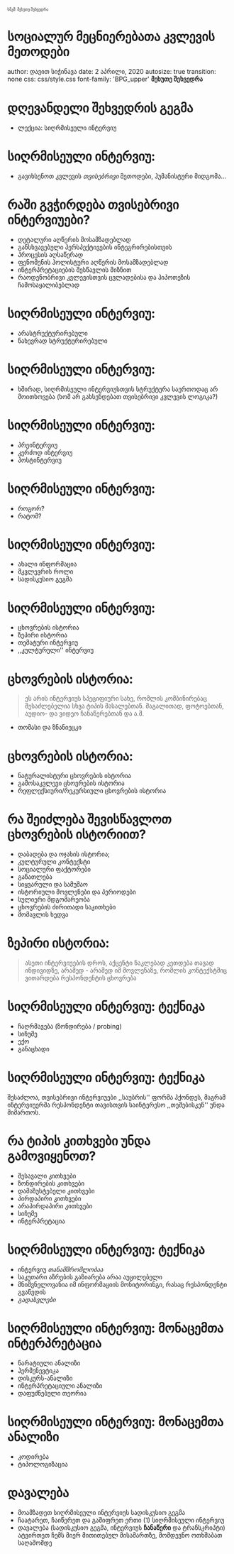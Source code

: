 <div class="header" style="margin-top:0 px;font-size:60%;">სმკმ: მეხუთე შეხვედრა</div>

სოციალურ მეცნიერებათა კვლევის მეთოდები
========================================================
author: დავით სიჭინავა
date: 2 აპრილი, 2020
autosize: true
transition: none
css: css/style.css
font-family: 'BPG_upper'
<span style="font-weight:bold; font-family:BPG_upper;">მეხუთე შეხვედრა</span>



დღევანდელი შეხვედრის გეგმა
========================================================

- ლექცია: სიღრმისეული ინტერვიუ


სიღრმისეული ინტერვიუ:
========================================================
* გავიხსენოთ კვლევის _თვისებრივი_ მეთოდები, ჰუმანისტური მიდგომა...

რაში გვჭირდება თვისებრივი ინტერვიუები?
========================================================
* დეტალური აღწერის მოსამზადებლად
* განსხვავებული პერსპექტივების ინტეგრირებისთვის
* პროცესის აღსაწერად
* ფენომენის ჰოლისტური აღწერის მოსამზადებლად
* ინტერპრეტაციების შესწავლის მიზნით
* რაოდენობრივი კვლევისთვის ცვლადებისა და ჰიპოთეზის ჩამოსაყალიბებლად


სიღრმისეული ინტერვიუ:
========================================================
* არასტრუქტურირებული
* ნახევრად სტრუქტურირებული

სიღრმისეული ინტერვიუ:
========================================================
* ხშირად, სიღრმისეული ინტერვიუსთვის სტრუქტურა საერთოდაც არ მოითხოვება (ხომ არ გახსენდებათ თვისებრივი კვლევის ლოგიკა?)


სიღრმისეული ინტერვიუ:
========================================================
* პრეინტერვიუ
* კერძოდ ინტერვიუ
* პოსტინტერვიუ

სიღრმისეული ინტერვიუ:
========================================================
* როგორ?
* რატომ?

სიღრმისეული ინტერვიუ:
========================================================
* ახალი ინფორმაცია
* მკვლევრის როლი
* სადისკუსიო გეგმა

სიღრმისეული ინტერვიუ:
========================================================
* ცხოვრების ისტორია
* ზეპირი ისტორია
* თემატური ინტერვიუ
* ,,კულტურული'' ინტერვიუ

ცხოვრების ისტორია:
========================================================
> ეს არის ინტერვიუს სპეციფიური სახე, რომლის კომბინირებაც შესაძლებელია სხვა ტიპის მასალებთან. მაგალითად, ფოტოებთან, აუდიო- და ვიდეო ჩანაწერებთან და ა.შ.

- თომასი და ზნანიეცკი

ცხოვრების ისტორია:
========================================================
- ნატურალისტური ცხოვრების ისტორია
- გამოსაკვლევი ცხოვრების ისტორია
- რეფლექსიური/რეკურსიული ცხოვრების ისტორია

რა შეიძლება შევისწავლოთ ცხოვრების ისტორიით?
========================================================
- დაბადება და ოჯახის ისტორია;
- კულტურული კონტექსტი
- სოციალური ფაქტორები
- განათლება
- სიყვარული და სამუშაო
- ისტორიული მოვლენები და პერიოდები
- სულიერი მდგომარეობა
- ცხოვრების ძირითადი საკითხები
- მომავლის ხედვა

ზეპირი ისტორია:
========================================================
> ასეთი ინტერვიუების დროს, აქცენტი ნაკლებად კეთდება თავად ინდივიდზე, არამედ - არამედ იმ მოვლენაზე, რომლის კონტექსტშიც ვითარდება რესპონდენტის ცხოვრება

სიღრმისეული ინტერვიუ: ტექნიკა
========================================================
* ჩაღრმავება (ზონდირება / probing)
* სიჩუმე
* ექო
* განაცხადი

სიღრმისეული ინტერვიუ: ტექნიკა
========================================================
შესაძლოა, თვისებრივი ინტერვიუები ,,საუბრის'' ფორმა ჰქონდეს, მაგრამ ინტერვიუერმა რესპონდენტი თავისთვის საინტერესო ,,თემებისკენ'' უნდა მიმართოს.

რა ტიპის კითხვები უნდა გამოვიყენოთ?
========================================================
- შესავალი კითხვები
- ზონდირების კითხვები
- დამაზუსტებელი კითხვები
- პირდაპირი კითხვები
- არაპირდაპირი კითხვები
- სიჩუმე
- ინტერპრეტაცია

სიღრმისეული ინტერვიუ: ტექნიკა
========================================================
* ინტერვიუ _თანამშრომლობაა_
* საკუთარი აზრების გაზიარება არაა აუცილებელი
* მნიშვნელოვანია იმ ინფორმაციის მონიტორინგი, რასაც რესპონდენტი გვაწვდის
* _გადასვლები_


სიღრმისეული ინტერვიუ: მონაცემთა ინტერპრეტაცია
========================================================
* ნარატიული ანალიზი
* ჰერმენევტიკა
* დისკურს-ანალიზი
* ინტერპრეტაციული ანალიზი
* დაფუძნებული თეორია

სიღრმისეული ინტერვიუ: მონაცემთა ანალიზი
========================================================
* კოდირება
* ტიპოლოგიზაცია


დავალება
========================================================
* მოამზადეთ სიღრმისეული ინტერვიუს სადისკუსიო გეგმა
* ჩაატარეთ, ჩაიწერეთ და გაშიფრეთ ერთი (1) სიღრმისეული ინტერვიუ
* დავალება (სადისკუსიო გეგმა, ინტერვიუს __ჩანაწერი__ და ტრანსკრიპტი) ატვირთეთ ჩემს მიერ მითითებულ მისამართზე, მომდევნო ოთხშაბათ საღამომდე
